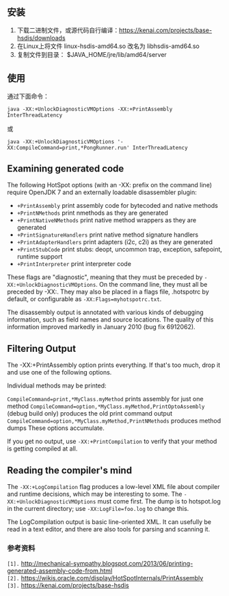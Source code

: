 ## 安装 ##
  1. 下载二进制文件，或源代码自行编译：https://kenai.com/projects/base-hsdis/downloads
  1. 在Linux上将文件 linux-hsdis-amd64.so 改名为 libhsdis-amd64.so
  1. 复制文件到目录： $JAVA\_HOME/jre/lib/amd64/server

## 使用 ##
通过下面命令：
```
java -XX:+UnlockDiagnosticVMOptions -XX:+PrintAssembly InterThreadLatency
```
或
```
java -XX:+UnlockDiagnosticVMOptions '-XX:CompileCommand=print,*PongRunner.run' InterThreadLatency
```

## Examining generated code ##
The following HotSpot options (with an -XX: prefix on the command line) require OpenJDK 7 and an externally loadable disassembler plugin:

  * `+PrintAssembly` print assembly code for bytecoded and native methods
  * `+PrintNMethods` print nmethods as they are generated
  * `+PrintNativeNMethods` print native method wrappers as they are generated
  * `+PrintSignatureHandlers` print native method signature handlers
  * `+PrintAdapterHandlers` print adapters (i2c, c2i) as they are generated
  * `+PrintStubCode` print stubs: deopt, uncommon trap, exception, safepoint, runtime support
  * `+PrintInterpreter` print interpreter code

These flags are "diagnostic", meaning that they must be preceded by `-XX:+UnlockDiagnosticVMOptions`. On the command line, they must all be preceded by -XX:. They may also be placed in a flags file, .hotspotrc by default, or configurable as `-XX:Flags=myhotspotrc.txt`.

The disassembly output is annotated with various kinds of debugging information, such as field names and source locations. The quality of this information improved markedly in January 2010 (bug fix 6912062).

## Filtering Output ##
The -XX:+PrintAssembly option prints everything. If that's too much, drop it and use one of the following options.

Individual methods may be printed:

`CompileCommand=print,*MyClass.myMethod` prints assembly for just one method
`CompileCommand=option,*MyClass.myMethod,PrintOptoAssembly` (debug build only) produces the old print command output
`CompileCommand=option,*MyClass.myMethod,PrintNMethods` produces method dumps
These options accumulate.

If you get no output, use `-XX:+PrintCompilation` to verify that your method is getting compiled at all.

## Reading the compiler's mind ##
The `-XX:+LogCompilation` flag produces a low-level XML file about compiler and runtime decisions, which may be interesting to some. The `-XX:+UnlockDiagnosticVMOptions` must come first. The dump is to hotspot.log in the current directory; use `-XX:LogFile=foo.log` to change this.

The LogCompilation output is basic line-oriented XML. It can usefully be read in a text editor, and there are also tools for parsing and scanning it.

### 参考资料 ###
`[1].` http://mechanical-sympathy.blogspot.com/2013/06/printing-generated-assembly-code-from.html<br>
<code>[2].</code> <a href='https://wikis.oracle.com/display/HotSpotInternals/PrintAssembly'>https://wikis.oracle.com/display/HotSpotInternals/PrintAssembly</a><br>
<code>[3].</code> <a href='https://kenai.com/projects/base-hsdis'>https://kenai.com/projects/base-hsdis</a><br>